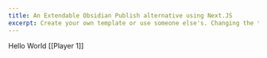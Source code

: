 ```yaml
---
title: An Extendable Obsidian Publish alternative using Next.JS
excerpt: Create your own template or use someone else's. Changing the template is a matter of updating one line
---
```

Hello World
[[Player 1]]

